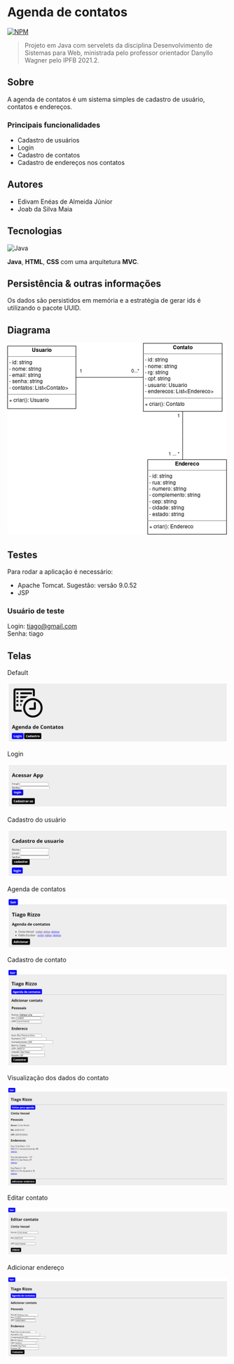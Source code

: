 # Agenda de contatos

[![NPM](https://img.shields.io/npm/l/react)](https://github.com/venzel/servelet_agenda/blob/master/LICENSE)

> Projeto em Java com servelets da disciplina Desenvolvimento de Sistemas para Web, ministrada pelo professor orientador 
Danyllo Wagner pelo IPFB 2021.2.<br />

## Sobre

A agenda de contatos é um sistema simples de cadastro de usuário, contatos e endereços.

### Principais funcionalidades

- Cadastro de usuários
- Login
- Cadastro de contatos
- Cadastro de endereços nos contatos

## Autores

-   Edivam Enéas de Almeida Júnior<br />
-   Joab da Silva Maia

## Tecnologias

<p align="left">
  <img src="https://cdn.worldvectorlogo.com/logos/java-14.svg" alt="Java" title="Java" width="30" height="30" />
</p>

**Java**, **HTML**, **CSS** com uma arquitetura **MVC**.

## Persistência & outras informações

Os dados são persistidos em memória e a estratégia de gerar ids é utilizando o pacote UUID.

## Diagrama

<img src="./images/diagrama-v2.png" />

## Testes

Para rodar a aplicação é necessário:

-   Apache Tomcat. Sugestão: versão 9.0.52
-   JSP

### Usuário de teste

Login: tiago@gmail.com<br />
Senha: tiago

## Telas

Default

<img src="./images/1.PNG" />

Login

<img src="./images/2.PNG" />

Cadastro do usuário

<img src="./images/3.PNG" />

Agenda de contatos

<img src="./images/5.PNG" />

Cadastro de contato

<img src="./images/6.PNG" />

Visualização dos dados do contato

<img src="./images/7.PNG" />

Editar contato

<img src="./images/8.PNG" />

Adicionar endereço

<img src="./images/9.PNG" />
